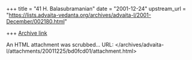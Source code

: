 +++
title = "41 H. Balasubramanian"
date = "2001-12-24"
upstream_url = "https://lists.advaita-vedanta.org/archives/advaita-l/2001-December/002180.html"

+++
[Archive link](https://lists.advaita-vedanta.org/archives/advaita-l/2001-December/002180.html)

An HTML attachment was scrubbed...
URL: </archives/advaita-l/attachments/20011225/bd0fcd01/attachment.html>
